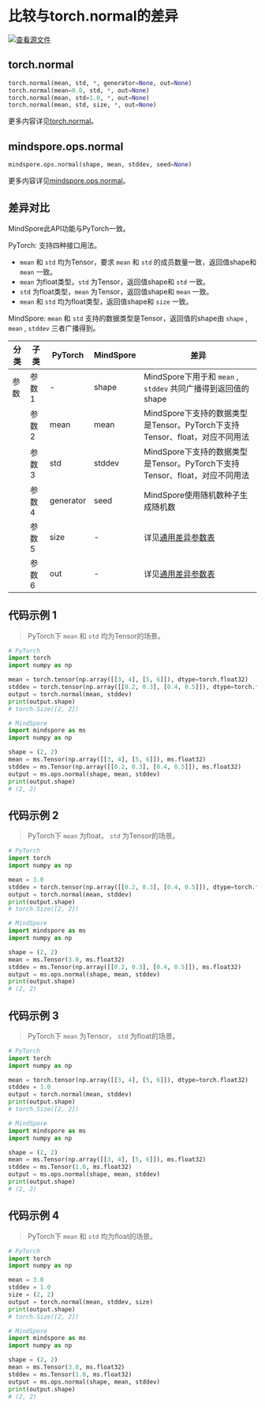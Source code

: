 # 比较与torch.normal的差异

[![查看源文件](https://mindspore-website.obs.cn-north-4.myhuaweicloud.com/website-images/r2.3.0/resource/_static/logo_source.svg)](https://gitee.com/mindspore/docs/blob/r2.3.0/docs/mindspore/source_zh_cn/note/api_mapping/pytorch_diff/normal.md)

## torch.normal

```python
torch.normal(mean, std, *, generator=None, out=None)
torch.normal(mean=0.0, std, *, out=None)
torch.normal(mean, std=1.0, *, out=None)
torch.normal(mean, std, size, *, out=None)
```

更多内容详见[torch.normal](https://pytorch.org/docs/1.8.1/generated/torch.normal.html)。

## mindspore.ops.normal

```python
mindspore.ops.normal(shape, mean, stddev, seed=None)
```

更多内容详见[mindspore.ops.normal](https://www.mindspore.cn/docs/zh-CN/r2.3.0/api_python/ops/mindspore.ops.normal.html)。

## 差异对比

MindSpore此API功能与PyTorch一致。

PyTorch: 支持四种接口用法。

- `mean` 和 `std` 均为Tensor，要求 `mean` 和 `std` 的成员数量一致，返回值shape和 `mean` 一致。
- `mean` 为float类型，`std` 为Tensor，返回值shape和 `std` 一致。
- `std` 为float类型，`mean` 为Tensor，返回值shape和 `mean` 一致。
- `mean` 和 `std` 均为float类型，返回值shape和 `size` 一致。

MindSpore: `mean` 和 `std` 支持的数据类型是Tensor，返回值的shape由 `shape` , `mean` , `stddev` 三者广播得到。

| 分类       | 子类         | PyTorch      | MindSpore      | 差异          |
| ---------- | ------------ | ------------ | ---------      | ------------- |
| 参数       | 参数 1       | -             | shape         | MindSpore下用于和 `mean` , `stddev` 共同广播得到返回值的shape |
|            | 参数 2       | mean          | mean          | MindSpore下支持的数据类型是Tensor。PyTorch下支持Tensor、float，对应不同用法 |
|            | 参数 3       | std           | stddev        | MindSpore下支持的数据类型是Tensor。PyTorch下支持Tensor、float，对应不同用法 |
|            | 参数 4       | generator     | seed          | MindSpore使用随机数种子生成随机数 |
|            | 参数 5       | size          | -             | 详见[通用差异参数表](https://www.mindspore.cn/docs/zh-CN/r2.3.0/note/api_mapping/pytorch_api_mapping.html#通用差异参数表) |
|            | 参数 6       | out           | -             | 详见[通用差异参数表](https://www.mindspore.cn/docs/zh-CN/r2.3.0/note/api_mapping/pytorch_api_mapping.html#通用差异参数表) |

## 代码示例 1

> PyTorch下 `mean` 和 `std` 均为Tensor的场景。

```python
# PyTorch
import torch
import numpy as np

mean = torch.tensor(np.array([[3, 4], [5, 6]]), dtype=torch.float32)
stddev = torch.tensor(np.array([[0.2, 0.3], [0.4, 0.5]]), dtype=torch.float32)
output = torch.normal(mean, stddev)
print(output.shape)
# torch.Size([2, 2])

# MindSpore
import mindspore as ms
import numpy as np

shape = (2, 2)
mean = ms.Tensor(np.array([[3, 4], [5, 6]]), ms.float32)
stddev = ms.Tensor(np.array([[0.2, 0.3], [0.4, 0.5]]), ms.float32)
output = ms.ops.normal(shape, mean, stddev)
print(output.shape)
# (2, 2)
```

## 代码示例 2

> PyTorch下 `mean` 为float， `std` 为Tensor的场景。

```python
# PyTorch
import torch
import numpy as np

mean = 3.0
stddev = torch.tensor(np.array([[0.2, 0.3], [0.4, 0.5]]), dtype=torch.float32)
output = torch.normal(mean, stddev)
print(output.shape)
# torch.Size([2, 2])

# MindSpore
import mindspore as ms
import numpy as np

shape = (2, 2)
mean = ms.Tensor(3.0, ms.float32)
stddev = ms.Tensor(np.array([[0.2, 0.3], [0.4, 0.5]]), ms.float32)
output = ms.ops.normal(shape, mean, stddev)
print(output.shape)
# (2, 2)
```

## 代码示例 3

> PyTorch下 `mean` 为Tensor， `std` 为float的场景。

```python
# PyTorch
import torch
import numpy as np

mean = torch.tensor(np.array([[3, 4], [5, 6]]), dtype=torch.float32)
stddev = 1.0
output = torch.normal(mean, stddev)
print(output.shape)
# torch.Size([2, 2])

# MindSpore
import mindspore as ms
import numpy as np

shape = (2, 2)
mean = ms.Tensor(np.array([[3, 4], [5, 6]]), ms.float32)
stddev = ms.Tensor(1.0, ms.float32)
output = ms.ops.normal(shape, mean, stddev)
print(output.shape)
# (2, 2)
```

## 代码示例 4

> PyTorch下 `mean` 和 `std` 均为float的场景。

```python
# PyTorch
import torch
import numpy as np

mean = 3.0
stddev = 1.0
size = (2, 2)
output = torch.normal(mean, stddev, size)
print(output.shape)
# torch.Size([2, 2])

# MindSpore
import mindspore as ms
import numpy as np

shape = (2, 2)
mean = ms.Tensor(3.0, ms.float32)
stddev = ms.Tensor(1.0, ms.float32)
output = ms.ops.normal(shape, mean, stddev)
print(output.shape)
# (2, 2)
```
